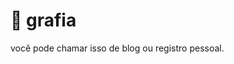 # 📝 grafia

você pode chamar isso de
<span title="aka. binary log" class="font-medium">blog</span>
ou
<span title="web arquivo da minha mente." class="font-medium">registro pessoal</span>.
